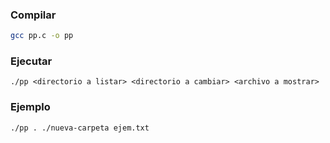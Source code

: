 ### Compilar

```bash
gcc pp.c -o pp
```

### Ejecutar

```
./pp <directorio a listar> <directorio a cambiar> <archivo a mostrar>
```


### Ejemplo
```
./pp . ./nueva-carpeta ejem.txt
```